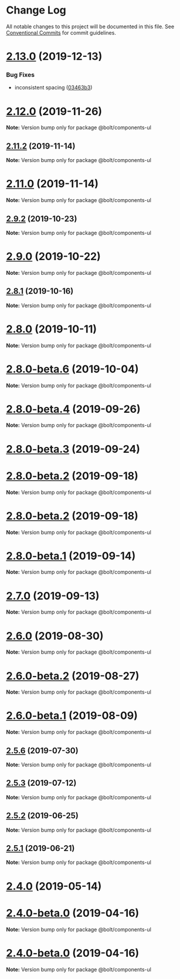 # Change Log

All notable changes to this project will be documented in this file.
See [Conventional Commits](https://conventionalcommits.org) for commit guidelines.

# [2.13.0](https://github.com/bolt-design-system/bolt/tree/master/packages/components/lists/bolt-ul/compare/v2.12.1...v2.13.0) (2019-12-13)

### Bug Fixes

- inconsistent spacing ([03463b3](https://github.com/bolt-design-system/bolt/tree/master/packages/components/lists/bolt-ul/commit/03463b3))

# [2.12.0](https://github.com/bolt-design-system/bolt/tree/master/packages/components/lists/bolt-ul/compare/v2.11.4...v2.12.0) (2019-11-26)

**Note:** Version bump only for package @bolt/components-ul

## [2.11.2](https://github.com/bolt-design-system/bolt/tree/master/packages/components/lists/bolt-ul/compare/v2.11.1...v2.11.2) (2019-11-14)

**Note:** Version bump only for package @bolt/components-ul

# [2.11.0](https://github.com/bolt-design-system/bolt/tree/master/packages/components/lists/bolt-ul/compare/v2.10.0...v2.11.0) (2019-11-14)

**Note:** Version bump only for package @bolt/components-ul

## [2.9.2](https://github.com/bolt-design-system/bolt/tree/master/packages/components/lists/bolt-ul/compare/v2.9.1...v2.9.2) (2019-10-23)

**Note:** Version bump only for package @bolt/components-ul

# [2.9.0](https://github.com/bolt-design-system/bolt/tree/master/packages/components/lists/bolt-ul/compare/v2.8.3...v2.9.0) (2019-10-22)

**Note:** Version bump only for package @bolt/components-ul

## [2.8.1](https://github.com/bolt-design-system/bolt/tree/master/packages/components/lists/bolt-ul/compare/v2.8.0...v2.8.1) (2019-10-16)

**Note:** Version bump only for package @bolt/components-ul

# [2.8.0](https://github.com/bolt-design-system/bolt/tree/master/packages/components/lists/bolt-ul/compare/v2.8.0-beta.6...v2.8.0) (2019-10-11)

**Note:** Version bump only for package @bolt/components-ul

# [2.8.0-beta.6](https://github.com/bolt-design-system/bolt/tree/master/packages/components/lists/bolt-ul/compare/v2.8.0-beta.5...v2.8.0-beta.6) (2019-10-04)

**Note:** Version bump only for package @bolt/components-ul

# [2.8.0-beta.4](https://github.com/bolt-design-system/bolt/tree/master/packages/components/lists/bolt-ul/compare/v2.8.0-beta.3...v2.8.0-beta.4) (2019-09-26)

**Note:** Version bump only for package @bolt/components-ul

# [2.8.0-beta.3](https://github.com/bolt-design-system/bolt/tree/master/packages/components/lists/bolt-ul/compare/v2.7.1...v2.8.0-beta.3) (2019-09-24)

# [2.8.0-beta.2](https://github.com/bolt-design-system/bolt/tree/master/packages/components/lists/bolt-ul/compare/v2.7.0...v2.8.0-beta.2) (2019-09-18)

**Note:** Version bump only for package @bolt/components-ul

# [2.8.0-beta.2](https://github.com/bolt-design-system/bolt/tree/master/packages/components/lists/bolt-ul/compare/v2.7.0...v2.8.0-beta.2) (2019-09-18)

**Note:** Version bump only for package @bolt/components-ul

# [2.8.0-beta.1](https://github.com/bolt-design-system/bolt/tree/master/packages/components/lists/bolt-ul/compare/v2.7.0...v2.8.0-beta.1) (2019-09-14)

**Note:** Version bump only for package @bolt/components-ul

# [2.7.0](https://github.com/bolt-design-system/bolt/tree/master/packages/components/lists/bolt-ul/compare/v2.6.0...v2.7.0) (2019-09-13)

**Note:** Version bump only for package @bolt/components-ul

# [2.6.0](https://github.com/bolt-design-system/bolt/tree/master/packages/components/lists/bolt-ul/compare/v2.6.0-beta.2...v2.6.0) (2019-08-30)

**Note:** Version bump only for package @bolt/components-ul

# [2.6.0-beta.2](https://github.com/bolt-design-system/bolt/tree/master/packages/components/lists/bolt-ul/compare/v2.6.0-beta.1...v2.6.0-beta.2) (2019-08-27)

**Note:** Version bump only for package @bolt/components-ul

# [2.6.0-beta.1](https://github.com/bolt-design-system/bolt/tree/master/packages/components/lists/bolt-ul/compare/v2.5.6...v2.6.0-beta.1) (2019-08-09)

**Note:** Version bump only for package @bolt/components-ul

## [2.5.6](https://github.com/bolt-design-system/bolt/tree/master/packages/components/lists/bolt-ul/compare/v2.5.5...v2.5.6) (2019-07-30)

**Note:** Version bump only for package @bolt/components-ul

## [2.5.3](https://github.com/bolt-design-system/bolt/tree/master/packages/components/lists/bolt-ul/compare/v2.5.2...v2.5.3) (2019-07-12)

**Note:** Version bump only for package @bolt/components-ul

## [2.5.2](https://github.com/bolt-design-system/bolt/tree/master/packages/components/lists/bolt-ul/compare/v2.5.1...v2.5.2) (2019-06-25)

**Note:** Version bump only for package @bolt/components-ul

## [2.5.1](https://github.com/bolt-design-system/bolt/tree/master/packages/components/lists/bolt-ul/compare/v2.5.0...v2.5.1) (2019-06-21)

**Note:** Version bump only for package @bolt/components-ul

# [2.4.0](https://github.com/bolt-design-system/bolt/tree/master/packages/components/lists/bolt-ul/compare/v2.3.2...v2.4.0) (2019-05-14)

# [2.4.0-beta.0](https://github.com/bolt-design-system/bolt/tree/master/packages/components/lists/bolt-ul/compare/v2.2.2...v2.4.0-beta.0) (2019-04-16)

**Note:** Version bump only for package @bolt/components-ul

# [2.4.0-beta.0](https://github.com/bolt-design-system/bolt/tree/master/packages/components/lists/bolt-ul/compare/v2.3.0...v2.4.0-beta.0) (2019-04-16)

**Note:** Version bump only for package @bolt/components-ul
